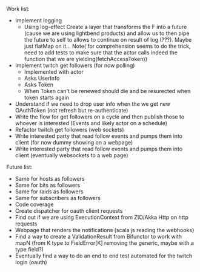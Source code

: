Work list:

- Implement logging
    - Using log-effect
        Create a layer that transforms the F into a future (cause we are using lightbend products) 
        and allow us to then pipe
        the future to self to allows to continue on result of log (???). Maybe just flatMap on it...
        Note( for comprehension seems to do the trick, need to add tests to make sure that the actor calls indeed the
        function that we are yielding(fetchAccessToken))
- Implement twitch get followers (for now polling)
    - Implemented with actor
    - Asks UserInfo
    - Asks Token
    - When Token can't be renewed should die and be resurected when token starts again
- Understand if we need to drop user info when the we get new OAuthToken (not refresh but re-authenticate)
- Write the flow for get followers on a cycle and then publish those to whoever is interested (Events and likely actor on a schedule)
- Refactor twitch get followers (web sockets)
- Write interested party that read follow events and pumps them into client (for now dummy showing on a webpage)
- Write interested party that read follow events and pumps them into client (eventually websockets to a web page)


Future list:

- Same for hosts as followers
- Same for bits as followers
- Same for raids as followers
- Same for subscribers as followers
- Code coverage
- Create dispatcher for oauth client requests
- Find out if we are using ExecutionContext from ZIO/Akka Http on http requests
- Webpage that renders the notifications (scala js reading the webhooks)
- Find a way to create a ValidationResult from Bifunctor to work with mapN (from K type to FieldError[K] removing the generic, maybe with a type field?)
- Eventually find a way to do an end to end test automated for the twitch login (oauth)
